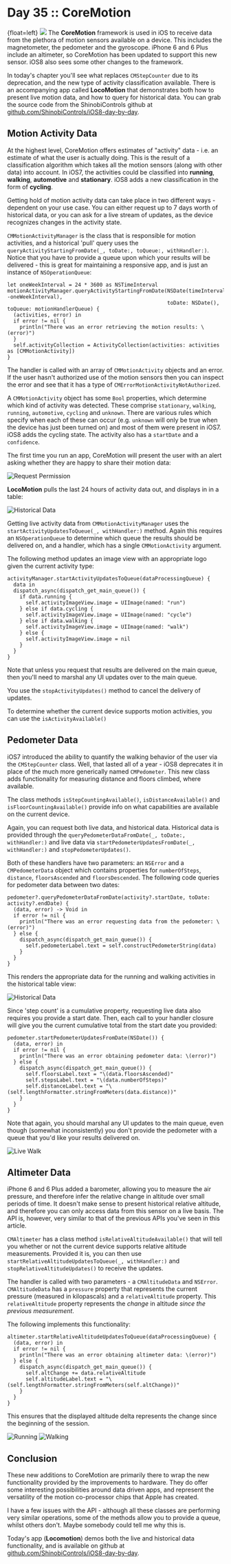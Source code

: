 # Day 35 :: CoreMotion

{float=left}
![](images/35/thumbnail.png)
The __CoreMotion__ framework is used in iOS to receive data from the plethora of
motion sensors available on a device. This includes the magnetometer, the
pedometer and the gyroscope. iPhone 6 and 6 Plus include an altimeter, so
CoreMotion has been updated to support this new sensor. iOS8 also sees some
other changes to the framework.

In today's chapter you'll see what replaces `CMStepCounter` due to its
deprecation, and the new type of activity classification available. There is an
accompanying app called __LocoMotion__ that demonstrates both how to present
live motion data, and how to query for historical data. You can grab the source
code from the ShinobiControls github at
[github.com/ShinobiControls/iOS8-day-by-day](https://github.com/ShinobiControls/iOS8-day-by-day).


## Motion Activity Data

At the highest level, CoreMotion offers estimates of "activity" data - i.e. an
estimate of what the user is actually doing. This is the result of a
classification algorithm which takes all the motion sensors (along with other
data) into account. In iOS7, the activities could be classified into
__running__, __walking__, __automotive__ and __stationary__. iOS8 adds a new
classification in the form of __cycling__.

Getting hold of motion activity data can take place in two different ways -
dependent on your use case. You can either request up to 7 days worth of
historical data, or you can ask for a live stream of updates, as the device
recognizes changes in the activity state.

`CMMotionActivityManager` is the class that is responsible for motion
activities, and a historical 'pull' query uses the
`queryActivityStartingFromDate(_, toDate:, toQueue:, withHandler:)`. Notice that
you have to provide a queue upon which your results will be delivered - this is
great for maintaining a responsive app, and is just an instance of 
`NSOperationQueue`:

    let oneWeekInterval = 24 * 3600 as NSTimeInterval
    motionActivityManager.queryActivityStartingFromDate(NSDate(timeIntervalSinceNow: -oneWeekInterval),
                                                        toDate: NSDate(), toQueue: motionHandlerQueue) {
      (activities, error) in
      if error != nil {
        println("There was an error retrieving the motion results: \(error)")
      }
      self.activityCollection = ActivityCollection(activities: activities as [CMMotionActivity])
    }

The handler is called with an array of `CMMotionActivity` objects and an error.
If the user hasn't authorized use of the motion sensors then you can inspect the
error and see that it has a type of `CMErrorMotionActivityNotAuthorized`.

A `CMMotionActivity` object has some `Bool` properties, which determine which
kind of activity was detected. These comprise `stationary`, `walking`, `running`,
`automotive`, `cycling` and `unknown`. There are various rules which specify
when each of these can occur (e.g. `unknown` will only be true when the device
has just been turned on) and most of them were present in iOS7. iOS8 adds the
cycling state. The activity also has a `startDate` and a `confidence`.

The first time you run an app, CoreMotion will present the user with
an alert asking whether they are happy to share their motion data:

![Request Permission](images/35/requesting_permission.png)

__LocoMotion__ pulls the last 24 hours of activity data out, and displays in in
a table:

![Historical Data](images/35/historical.png)

Getting live activity data from `CMMotionActivityManager` uses the
`startActivityUpdatesToQueue(_, withHandler:)` method. Again this requires an 
`NSOperationQueue` to determine which queue the results should be delivered on,
and a handler, which has a single `CMMotionActivity` argument.

The following method updates an image view with an appropriate logo given the
current activity type:

    activityManager.startActivityUpdatesToQueue(dataProcessingQueue) {
      data in
      dispatch_async(dispatch_get_main_queue()) {
        if data.running {
          self.activityImageView.image = UIImage(named: "run")
        } else if data.cycling {
          self.activityImageView.image = UIImage(named: "cycle")
        } else if data.walking {
          self.activityImageView.image = UIImage(named: "walk")
        } else {
          self.activityImageView.image = nil
        }
      }
    }

Note that unless you request that results are delivered on the main queue, then
you'll need to marshal any UI updates over to the main queue.

You use the `stopActivityUpdates()` method to cancel the delivery of updates.

To determine whether the current device supports motion activities, you can use
the `isActivityAvailable()`


## Pedometer Data

iOS7 introduced the ability to quantify the walking behavior of the user via the
`CMStepCounter` class. Well, that lasted all of a year - iOS8 deprecates it in
place of the much more generically named `CMPedometer`. This new class adds
functionality for measuring distance and floors climbed, where available.

The class methods `isStepCountingAvailable()`, `isDistanceAvailable()` and 
`isFloorCountingAvailable()` provide info on what capabilities are available on
the current device.

Again, you can request both live data, and historical data. Historical data is
provided through the `queryPedometerDataFromDate(_, toDate:, withHandler:)` and
live data via `startPedometerUpdatesFromDate(_, withHandler:)` and
`stopPedometerUpdates()`.

Both of these handlers have two parameters: an `NSError` and a `CMPedometerData`
object which contains properties for `numberOfSteps`, `distance`, 
`floorsAscended` and `floorsDescended`. The following code queries for pedometer
data between two dates:

    pedometer?.queryPedometerDataFromDate(activity?.startDate, toDate: activity?.endDate) {
      (data, error) -> Void in
      if error != nil {
        println("There was an error requesting data from the pedometer: \(error)")
      } else {
        dispatch_async(dispatch_get_main_queue()) {
          self.pedometerLabel.text = self.constructPedometerString(data)
        }
      }
    }

This renders the appropriate data for the running and walking activities in the
historical table view:

![Historical Data](images/35/historical.png)

Since 'step count' is a cumulative property, requesting live data also requires
you provide a start date. Then, each call to your handler closure will give you
the current cumulative total from the start date you provided:

    pedometer.startPedometerUpdatesFromDate(NSDate()) {
      (data, error) in
      if error != nil {
        println("There was an error obtaining pedometer data: \(error)")
      } else {
        dispatch_async(dispatch_get_main_queue()) {
          self.floorsLabel.text = "\(data.floorsAscended)"
          self.stepsLabel.text = "\(data.numberOfSteps)"
          self.distanceLabel.text = "\(self.lengthFormatter.stringFromMeters(data.distance))"
        }
      }
    }

Note that again, you should marshal any UI updates to the main queue, even
though (somewhat inconsistently) you don't provide the pedometer with a queue
that you'd like your results delivered on.

![Live Walk](images/35/live_walk.png)

## Altimeter Data

iPhone 6 and 6 Plus added a barometer, allowing you to measure the air pressure,
and therefore infer the relative change in altitude over small periods of time.
It doesn't make sense to present historical relative altitude, and therefore
you can only access data from this sensor on a live basis. The API is, however,
very similar to that of the previous APIs you've seen in this article.

`CMAltimeter` has a class method `isRelativeAltitudeAvailable()` that will tell
you whether or not the current device supports relative altitude measurements.
Provided it is, you can then use 
`startRelativeAltitudeUpdatesToQueue(_, withHandler:)` and
`stopRelativeAltitudeUpdates()` to receive the updates.

The handler is called with two parameters - a `CMAltitudeData` and `NSError`.
`CMAltitudeData` has a `pressure` property that represents the current pressure
(measured in kilopascals) and a `relativeAltitude` property. This
`relativeAltitude` property represents the _change_ in altitude
_since the previous measurement_.

The following implements this functionality:

    altimeter.startRelativeAltitudeUpdatesToQueue(dataProcessingQueue) {
      (data, error) in
      if error != nil {
        println("There was an error obtaining altimeter data: \(error)")
      } else {
        dispatch_async(dispatch_get_main_queue()) {
          self.altChange += data.relativeAltitude
          self.altitudeLabel.text = "\(self.lengthFormatter.stringFromMeters(self.altChange))"
        }
      }
    }

This ensures that the displayed altitude delta represents the change since the
beginning of the session.

![Running](images/35/live_run.png)
![Walking](images/35/live_walk.png)

## Conclusion

These new additions to CoreMotion are primarily there to wrap the new
functionality provided by the improvements to hardware. They do offer some
interesting possibilities around data driven apps, and represent the versatility
of the motion co-processor chips that Apple has created.

I have a few issues with the API - although all these classes are performing
very similar operations, some of the methods allow you to provide a queue,
whilst others don't. Maybe somebody could tell me why this is.

Today's app (__Locomotion__) demos both the live and historical data
functionality, and is available on github at
[github.com/ShinobiControls/iOS8-day-by-day](https://github.com/ShinobiControls/iOS8-day-by-day).

